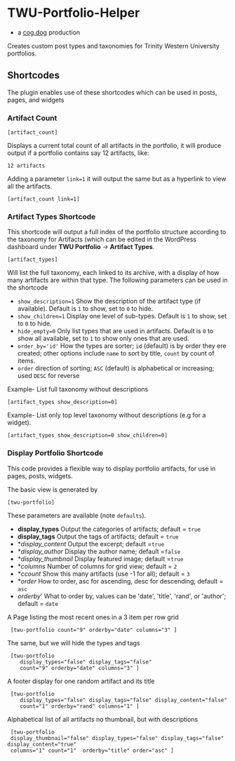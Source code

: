 # TWU-Portfolio-Helper

* a [cog.dog](https://cog.dog) production

Creates custom post types and taxonomies for Trinity Western University portfolios.

## Shortcodes

The plugin enables use of these shortcodes which can be used in posts, pages, and widgets


### Artifact Count

    [artifact_count]
    
Displays a current total count of all artifacts in the portfolio, it will produce output if a portfolio contains say 12 artifacts, like:

    12 artifacts
    
Adding a parameter `link=1` it will output the same but as a hyperlink to view all the artifacts.

    [artifact_count link=1]
    

### Artifact Types Shortcode

This shortcode will output a full index of the portfolio structure according to the taxonomy for Artifacts (which can be edited in the WordPress dashboard under **TWU Portfolio** -> **Artifact Types**.

    [artifact_types]
    
Will list the full taxonomy, each linked to its archive, with a display of how many artifacts are within that type. The following parameters can be used in the shortcode

* `show_description=1` Show the description of the artifact type (if available). Default is `1` to show, set to `0` to hide.
* `show_children=1` Display one level of sub-types. Default is `1` to show, set to `0` to hide.
* `hide_empty=0` Only list types that are used in artifacts. Default is `0` to show all available, set to `1` to show only ones that are used.
* `order_by='id'` How the types are sorter; `id` (default) is by order they ere created; other options include `name` to sort by title, `count` by count of items.
* `order` direction of sorting; `ASC` (default) is alphabetical or increasing; used `DESC` for reverse

Example- List full taxonomy without descriptions

    [artifact_types show_description=0]
    

Example- List only top level taxonomy without descriptions (e.g for a widget).

    [artifact_types show_description=0 show_children=0]
    
    
### Display Portfolio Shortcode

This code provides a flexible way to display portfolio artifacts, for use in pages, posts, widgets. 

The basic view is generated by

    [twu-portfolio]


These parameters are available (note `defaults`).

* **display_types** Output the categories of artifacts;  default = `true`
* **display_tags**  Output the tags of artifacts; default = `true`
* **display_content* Output the excerpt;  default =`true`
* **display_author* Display the author name; default =`false`
* **display_thumbnail* Display featured image; default =`true`
* **columns* Number of columns for grid view;  default = `2`
* **ccount* Show this many artifacts (use -1 for all); default = `3`
* **order*   How to order, asc for ascending, desc for descending; default = `asc`
* *orderby*'  What to order by, values can be 'date', 'title', 'rand', or 'author'; default = `date`

A Page listing the most recent ones in a 3 item per row grid

     [twu-portfolio count="9" orderby="date" columns="3" ]
     
The same, but we will hide the types and tags

     [twu-portfolio 
        display_types="false" display_tags="false"
        count="9" orderby="date" columns="3" ]


A footer display for one random artifact and its title

     [twu-portfolio 
        display_types="false" display_tags="false" display_content="false" 
        count="1" orderby="rand" columns="1" ]
        
Alphabetical list of all artifacts no thumbnail, but with descriptions

     [twu-portfolio  
     display_thumbnail="false" display_types="false" display_tags="false" display_content="true"
     columns="1" count="1"  orderby="title" order="asc" ]
        
    


